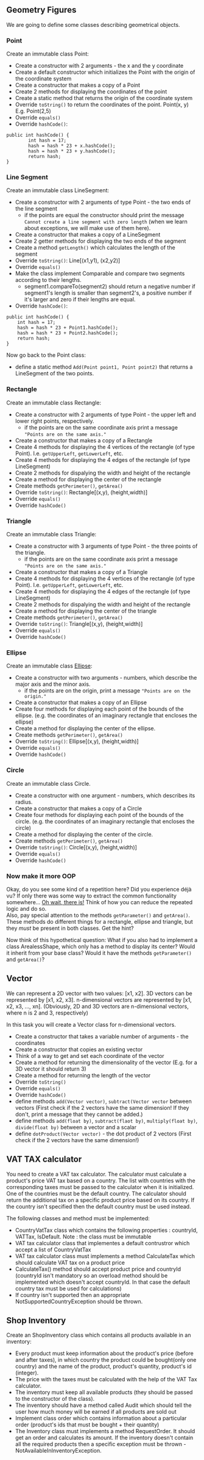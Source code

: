 ## Geometry Figures

We are going  to define some classes describing geometrical objects.
### Point

Create an immutable class Point:

* Create a constructor with 2 arguments - the x and the y coordinate
* Create a default constructor which initializes the Point with the origin of the coordinate system
* Create a constructor that makes a copy of a Point
* Create 2 methods for displaying the coordinates of the point
* Create a static method that returns the origin of the coordinate system
* Override `toString()` to return the coordinates of the point. Point(x, y) E.g. Point(2,5)
* Override `equals()`
* Override `hashCode()`:
```
public int hashCode() {
        int hash = 17;
        hash = hash * 23 + x.hashCode();
        hash = hash * 23 + y.hashCode();
        return hash;
}
```

### Line Segment

Create an immutable class LineSegment:
* Create a constructor with 2 arguments of type Point - the two ends of the line segment
  * if the points are equal the constructor should print the message `Cannot create a line segment with zero length` (when we learn about exceptions, we will make use of them here).
* Create a constructor that makes a copy of a LineSegment
* Create 2 getter methods for displaying the two ends of the segment
* Create a method `getLength()` which calculates the length of the segment
* Override `toString()`: Line[(x1,y1), (x2,y2)]
* Override `equals()`
* Make the class implement Comparable and compare two segments according to their lengths. 
  *  segment1.compareTo(segment2) should return a negative number if segment1's length is smaller than segment2's, a positive number if it's larger and zero if their lengths are equal.
* Override `hashCode()`:
```
public int hashCode() {
    int hash = 17;
    hash = hash * 23 + Point1.hashCode();
    hash = hash * 23 + Point2.hashCode();
    return hash;
}
```

Now go back to the Point class:
* define a static method `Add(Point point1, Point point2)` that returns a LineSegment of the two points.

### Rectangle

Create an immutable class Rectangle:

* Create a constructor with 2 arguments of type Point - the upper left and lower right points, respectively.
  * if the points are on the same coordinate axis print a message `"Points are on the same axis."`
* Create a constructor that makes a copy of a Rectangle
* Create 4 methods for displaying the 4 vertices of the rectangle (of type Point). I.e. `getUpperLeft`, `getLowerLeft`, etc.
* Create 4 methods for displaying the 4 edges of the rectangle (of type LineSegment)
* Create 2 methods for dispalying the width and height of the rectangle
* Create a method for displaying the center of the rectangle
* Create methods `getPerimeter()`, `getArea()`
* Override `toString()`: Rectangle[(x,y), (height,width)]
* Override `equals()`
* Override `hashCode()`

### Triangle

Create an immutable class Triangle:

* Create a constructor with 3 arguments of type Point - the three points of the triangle.
  * if the points are on the same coordinate axis print a message `"Points are on the same axis."`
* Create a constructor that makes a copy of a Triangle
* Create 4 methods for displaying the 4 vertices of the rectangle (of type Point). I.e. `getUpperLeft`, `getLowerLeft`, etc.
* Create 4 methods for displaying the 4 edges of the rectangle (of type LineSegment)
* Create 2 methods for dispalying the width and height of the rectangle
* Create a method for displaying the center of the triangle
* Create methods `getPerimeter()`, `getArea()`
* Override `toString()`: Triangle[(x,y), (height,width)]
* Override `equals()`
* Override `hashCode()`

### Ellipse

Create an immutable class [Ellipse](https://en.wikipedia.org/wiki/Ellipse):

* Create a constructor with two arguments - numbers, which describe the major axis and the minor axis.
    * if the points are on the origin, print a message `"Points are on the origin."` 
* Create a constructor that makes a copy of an Ellipse
* Create four methods for displaying each point of the bounds of the ellipse. (e.g. the coordinates of an imaginary rectangle that encloses the ellipse)
* Create a method for displaying the center of the ellipse.
* Create methods `getPerimeter()`, `getArea()`
* Override `toString()`: Ellipse[(x,y), (height,width)]
* Override `equals()`
* Override `hashCode()`

### Circle

Create an immutable class Circle.

* Create a constructor with one argument - numbers, which describes its radius.
* Create a constructor that makes a copy of a Circle
* Create four methods for displaying each point of the bounds of the circle. (e.g. the coordinates of an imaginary rectangle that encloses the circle)
* Create a method for displaying the center of the circle.
* Create methods `getPerimeter()`, `getArea()`
* Override `toString()`: Circle[(x,y), (height,width)]
* Override `equals()`
* Override `hashCode()`

### Now make it more OOP
Okay, do you see some kind of a repetition here? Did you experience déjà vu? If only there was some way to extract the common functionality somewhere... [Oh wait, there is!](https://en.wikipedia.org/wiki/Inheritance_(object-oriented_programming)) Think of how you can reduce the repeated logic and do so.  
Also, pay special attention to the methods `getParameter()` and `getArea()`. These methods do different things for a rectangle, ellipse and triangle, but they *must* be present in both classes. Get the hint?

Now think of this hypothetical question: What if you also had to implement a class ArealessShape, which only has a method to display its center? Would it inherit from your base class? Would it have the methods `getParameter()` and `getArea()`?

## Vector
We can represent a 2D vector with two values: [x1, x2]. 3D vectors can be represented by [x1, x2, x3]. n-dimensional vectors are represented by [x1, x2, x3, ..., xn]. (Obviously, 2D and 3D vectors are n-dimensional vectors, where n is 2 and 3, respectively)

In this task you will create a Vector class for n-dimensional vectors.

* Create a constructor that takes a variable number of arguments - the coordinates
* Create a constructor that copies an existing vector
* Think of a way to get and set each coordinate of the vector
* Create a method for returning the dimensionality of the vector (E.g. for a 3D vector it should return 3)
* Create a method for returning the length of the vector
* Override `toString()`
* Override `equals()`
* Override `hashCode()`
* define methods `add(Vector vector)`, `subtract(Vector vector` between vectors (First check if the 2 vectors have the same dimension! If they don't, print a message that they cannot be added.)
* define methods `add(float by)`, `subtract(flaot by)`, `multiply(float by)`, `divide(float by)` between a vector and a scalar
* define `dotProduct(Vector vector)` - the dot product of 2 vectors (First check if the 2 vectors have the same dimension!)
 
## VAT TAX calculator

You need to create a VAT tax calculator.
The calculator must calculate a product's price VAT tax based on a country.
The list with countries with the corresponding taxes must be passed to the calculator when it is initialized.
One of the countries must be the default country.
The calculator should return the additional tax on a specific product price based on its country.
If the country isn't specified then the default country must be used instead.

The following classes and method must be implemented:

* CountryVatTax class which contains the following properties : countryId, VATTax, IsDefault.
Note : the class must be immutable
* VAT tax calculator class that implementes a default contrustror which accept a list of CountryVatTax
* VAT tax calculator class must implements a method CalculateTax which should calculate VAT tax on a product price
* CalculateTax() method should accept product price and countryId (countryId isn't mandatory so an overload method should be implemented which doesn't accept countryId. In that case the default country tax must be used for calculations)
* If country isn't supported then an appropriate NotSupportedCountryException should be thrown.

## Shop Inventory

Create an ShopInventory class which contains all products available in an inventory:

* Every product must keep information about the product's price (before and after taxes), in which country the product could be bought(only one country) and the name of the product, product's quantity, product's id (integer). 
* The price with the taxes must be calculated with the help of the VAT Tax calculator. 
* The inventory must keep all available products (they should be passed to the constructor of the class). 
* The inventory should have a method called Audit which should tell the user how much money will be earned if all products are sold out
* Implement class order which contains information about a particular order (product's ids that must be bought + their quantity)
* The Inventory class must implements a method RequestOrder. It should get an order and calculates its amount. If the inventory doesn't contain all the required products then a specific exception must be thrown - NotAvailableInInventoryException. 
